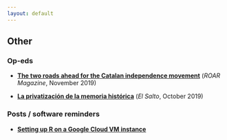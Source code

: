```yaml
---
layout: default
---
```


## Other

### Op-eds

- [**The two roads ahead for the Catalan independence movement**](https://roarmag.org/essays/two-roads-catalan-independence-movement/) (*ROAR Magazine*, November 2019)

- [**La privatización de la memoria histórica**](https://www.elsaltodiario.com/laplaza/privatizacion-memoria-historica) (*El Salto*, October 2019)

### Posts / software reminders

- [**Setting up R on a Google Cloud VM instance**](./posts/R_google_cloud.md)
